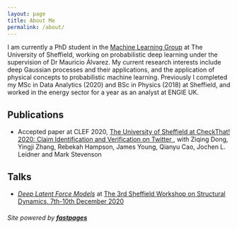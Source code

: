 ```yaml
---
layout: page
title: About Me
permalink: /about/
---
```


I am currently a PhD student in the [Machine Learning Group](https://www.sheffield.ac.uk/dcs/research/groups/machine-learning) at The University of Sheffield, working on probabilistic deep learning under the supervision of Dr Mauricio Álvarez. My current research interests include deep Gaussian processes and their applications, and the application of physical concepts to probabilistic machine learning. Previously I completed my MSc in Data Analytics (2020) and BSc in Physics (2018) at Sheffield, and worked in the energy sector for a year as an analyst at ENGIE UK.

## Publications

* Accepted paper at CLEF 2020, [The University of Sheffield at CheckThat! 2020: Claim Identification and Verification on Twitter ](http://ceur-ws.org/Vol-2696/paper_162.pdf), with Ziqing Dong, Yingji Zhang, Rebekah Hampson, James Young, Qianyu Cao, Jochen L. Leidner and Mark Stevenson

## Talks

* [*Deep Latent Force Models*](https://drive.google.com/file/d/1r1Q4veGysHfytQFCL1_nG-sxX67fQZSw/view) at [The 3rd Sheffield Workshop on Structural Dynamics, 7th-10th December 2020](https://lvv.ac.uk/lvv-events/Recordings-3rd-sheffield-workshop-on-structural-dynamics)

###### Site powered by **[fastpages](https://github.com/fastai/fastpages)**
